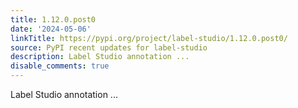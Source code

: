 ```yaml
---
title: 1.12.0.post0
date: '2024-05-06'
linkTitle: https://pypi.org/project/label-studio/1.12.0.post0/
source: PyPI recent updates for label-studio
description: Label Studio annotation ...
disable_comments: true
---
```

Label Studio annotation ...